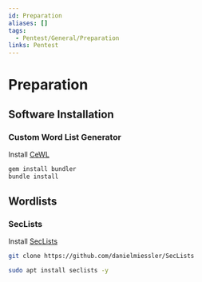 ```yaml
---
id: Preparation
aliases: []
tags:
  - Pentest/General/Preparation
links: Pentest
---
```


# Preparation

## Software Installation

### Custom Word List Generator

Install [CeWL](https://github.com/digininja/CeWL)

```sh
gem install bundler
bundle install
```

## Wordlists

### SecLists

Install [SecLists](https://github.com/danielmiessler/SecLists)

```sh
git clone https://github.com/danielmiessler/SecLists
```

```sh
sudo apt install seclists -y
```


